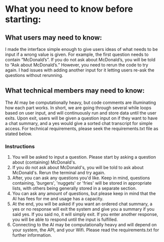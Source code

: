 # What you need to know before starting:

## What users may need to know:
I made the interface simple enough to give users ideas of what needs to be input if a wrong value is given. For example, the first question needs to contain “McDonald’s”. If you do not ask about McDonald’s, you will be told to “Ask about McDonald’s.” However, you need to rerun the code to try again. I had issues with adding another input for it letting users re-ask the questions without rerunning.

## What technical members may need to know:
The AI may be computationally heavy, but code comments are illuminating how each part works. In short, we are going through several while loops based on user input, and will continuously run and store data until the user exits. Upon exit, users will be given a question input on if they want to have a chat summary, and a yes would give a sorted chat transcript for simple access. For technical requirements, please seek the requirements.txt file as stated below.

### Instructions

1. You will be asked to input a question. Please start by asking a question about (containing) McDonald's.
1. If you do not ask about McDonald's, you will be told to ask about McDonald's. Rerun the terminal and try again.
1. After, you can ask any questions you'd like. Keep in mind, questions containing, 'burgers', 'nuggets' or 'fries' will be stored in appropriate lists, with others being generally stored in a separate section.
1. You can ask any amount of questions, but please keep in mind that the AI has fees for me and usage has a capacity.
1. At the end, you will be asked if you want an ordered chat summary, a yes or no response will exit the system and give you a summary if you said yes. If you said no, it will simply exit. If you enter another response, you will be able to respond until the input is fulfilled.
1. Connecting to the AI may be computationally heavy and will depend on your system, the API, and your Wifi. Please read the requirements.txt for further information.



